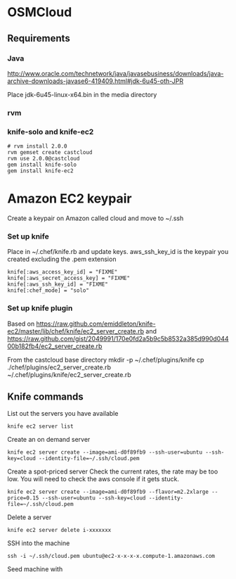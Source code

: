 # OSMCloud 

## Requirements 

### Java 

http://www.oracle.com/technetwork/java/javasebusiness/downloads/java-archive-downloads-javase6-419409.html#jdk-6u45-oth-JPR

Place jdk-6u45-linux-x64.bin in the media directory  

### rvm 

### knife-solo and knife-ec2

    # rvm install 2.0.0 
    rvm gemset create castcloud
    rvm use 2.0.0@castcloud
    gem install knife-solo 
    gem install knife-ec2 

# Amazon EC2 keypair

Create a keypair on Amazon called cloud and move to ~/.ssh 
    
### Set up knife 

Place in ~/.chef/knife.rb and update keys. 
aws_ssh_key_id is the keypair you created excluding the .pem extension 

    knife[:aws_access_key_id] = "FIXME"
    knife[:aws_secret_access_key] = "FIXME"
    knife[:aws_ssh_key_id] = "FIXME"
    knife[:chef_mode] = "solo"
 

### Set up knife plugin 

Based on https://raw.github.com/emiddleton/knife-ec2/master/lib/chef/knife/ec2_server_create.rb 
and https://raw.github.com/gist/2049991/170e0fd2a5b9c5b8532a385d990d04400b182fb4/ec2_server_create.rb 


From the castcloud base directory 
    mkdir -p ~/.chef/plugins/knife
    cp ./chef/plugins/ec2_server_create.rb ~/.chef/plugins/knife/ec2_server_create.rb
    

## Knife commands 


List out the servers you have available 

    knife ec2 server list 
    
Create an on demand server 

    knife ec2 server create --image=ami-d0f89fb9 --ssh-user=ubuntu --ssh-key=cloud --identity-file=~/.ssh/cloud.pem 


Create a spot-priced server 
Check the current rates, the rate may be too low. You will need to check the aws console if it gets stuck.

    knife ec2 server create --image=ami-d0f89fb9 --flavor=m2.2xlarge --price=0.15 --ssh-user=ubuntu --ssh-key=cloud --identity-file=~/.ssh/cloud.pem


Delete a server 
   
    knife ec2 server delete i-xxxxxxx

SSH into the machine 

    ssh -i ~/.ssh/cloud.pem ubuntu@ec2-x-x-x-x.compute-1.amazonaws.com

Seed machine with 
    
 






